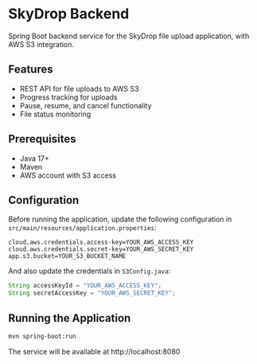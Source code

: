 # SkyDrop Backend

Spring Boot backend service for the SkyDrop file upload application, with AWS S3 integration.

## Features

- REST API for file uploads to AWS S3
- Progress tracking for uploads
- Pause, resume, and cancel functionality
- File status monitoring

## Prerequisites

- Java 17+
- Maven
- AWS account with S3 access

## Configuration

Before running the application, update the following configuration in `src/main/resources/application.properties`:

```properties
cloud.aws.credentials.access-key=YOUR_AWS_ACCESS_KEY
cloud.aws.credentials.secret-key=YOUR_AWS_SECRET_KEY
app.s3.bucket=YOUR_S3_BUCKET_NAME
```

And also update the credentials in `S3Config.java`:

```java
String accessKeyId = "YOUR_AWS_ACCESS_KEY";
String secretAccessKey = "YOUR_AWS_SECRET_KEY";
```

## Running the Application

```bash
mvn spring-boot:run
```

The service will be available at http://localhost:8080
